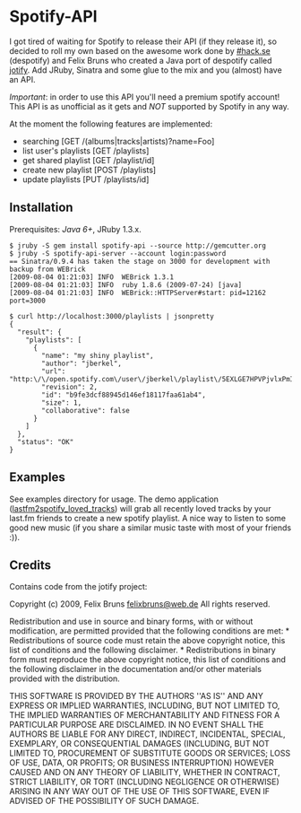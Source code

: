 
# Spotify-API

I got tired of waiting for Spotify to release their API (if they release it), so decided to roll my own based on the awesome
work done by [#hack.se](http://despotify.se) (despotify) and Felix Bruns who created a Java port of despotify called 
[jotify](http://jotify.felixbruns.de/). Add JRuby, Sinatra and some glue to the mix and you (almost) have an API.

*Important*: in order to use this API you'll need a premium spotify account! This API is as unofficial as it gets and *NOT* supported
by Spotify in any way.

At the moment the following features are implemented:

* searching 							[GET /(albums|tracks|artists)?name=Foo]
* list user's playlists 	[GET /playlists]
* get shared playlist			[GET /playlist/id]
* create new playlist   	[POST /playlists]
* update playlists        [PUT	/playlists/id]
	
## Installation

Prerequisites: *Java 6+*, JRuby 1.3.x.

    $ jruby -S gem install spotify-api --source http://gemcutter.org
    $ jruby -S spotify-api-server --account login:password
    == Sinatra/0.9.4 has taken the stage on 3000 for development with backup from WEBrick
    [2009-08-04 01:21:03] INFO  WEBrick 1.3.1
    [2009-08-04 01:21:03] INFO  ruby 1.8.6 (2009-07-24) [java]
    [2009-08-04 01:21:03] INFO  WEBrick::HTTPServer#start: pid=12162 port=3000

    $ curl http://localhost:3000/playlists | jsonpretty
    {
      "result": {
        "playlists": [
          {
            "name": "my shiny playlist",
            "author": "jberkel",
            "url": "http:\/\/open.spotify.com\/user\/jberkel\/playlist\/5EXLGE7HPVPjvlxPmIfrDe",
            "revision": 2,
            "id": "b9fe3dcf88945d146ef18117faa61ab4",
            "size": 1,
            "collaborative": false
          }
        ]
      },
      "status": "OK"
    }
    
## Examples

See examples directory for usage. The demo application ([lastfm2spotify_loved_tracks](/jberkel/spotify-api/blob/master/examples/lastfm2spotify_loved_tracks)) will
grab all recently loved tracks by your last.fm friends to create a new
spotify playlist. A nice way to listen to some good new music (if you share a similar music taste with most of your friends :)).                      

## Credits

Contains code from the jotify project:

Copyright (c) 2009, Felix Bruns <felixbruns@web.de>
All rights reserved.

Redistribution and use in source and binary forms, with or without
modification, are permitted provided that the following conditions are met:
	 * Redistributions of source code must retain the above copyright
	   notice, this list of conditions and the following disclaimer.
	 * Redistributions in binary form must reproduce the above copyright
	   notice, this list of conditions and the following disclaimer in the
	   documentation and/or other materials provided with the distribution.

THIS SOFTWARE IS PROVIDED BY THE AUTHORS ''AS IS'' AND ANY
EXPRESS OR IMPLIED WARRANTIES, INCLUDING, BUT NOT LIMITED TO, THE IMPLIED
WARRANTIES OF MERCHANTABILITY AND FITNESS FOR A PARTICULAR PURPOSE ARE
DISCLAIMED. IN NO EVENT SHALL THE AUTHORS BE LIABLE FOR ANY
DIRECT, INDIRECT, INCIDENTAL, SPECIAL, EXEMPLARY, OR CONSEQUENTIAL DAMAGES
(INCLUDING, BUT NOT LIMITED TO, PROCUREMENT OF SUBSTITUTE GOODS OR SERVICES;
LOSS OF USE, DATA, OR PROFITS; OR BUSINESS INTERRUPTION) HOWEVER CAUSED AND
ON ANY THEORY OF LIABILITY, WHETHER IN CONTRACT, STRICT LIABILITY, OR TORT
(INCLUDING NEGLIGENCE OR OTHERWISE) ARISING IN ANY WAY OUT OF THE USE OF THIS
SOFTWARE, EVEN IF ADVISED OF THE POSSIBILITY OF SUCH DAMAGE.
